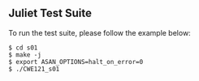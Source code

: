 ## Juliet Test Suite
To run the test suite, please follow the example below:
```
$ cd s01
$ make -j
$ export ASAN_OPTIONS=halt_on_error=0
$ ./CWE121_s01
```
